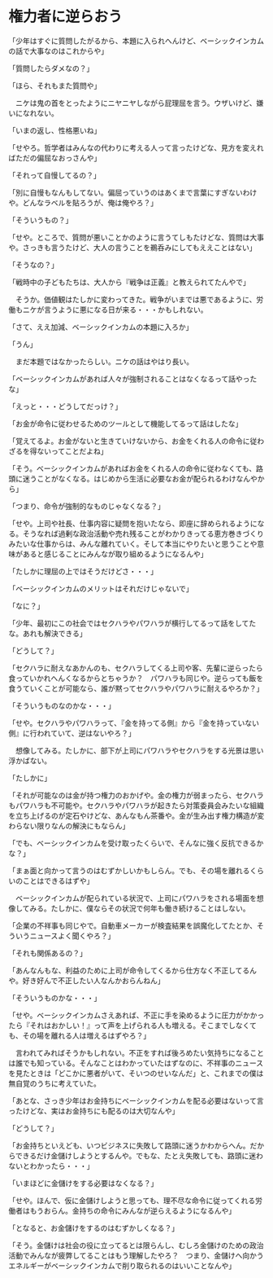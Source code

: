 # 権力者に逆らおう

「少年はすぐに質問したがるから、本題に入られへんけど、ベーシックインカムの話で大事なのはこれからや」

「質問したらダメなの？」

「ほら、それもまた質問や」

　ニケは鬼の首をとったようにニヤニヤしながら屁理屈を言う。ウザいけど、嫌いになれない。

「いまの返し、性格悪いね」

「せやろ。哲学者はみんなの代わりに考える人って言ったけどな、見方を変えればただの偏屈なおっさんや」

「それって自慢してるの？」

「別に自慢もなんもしてない。偏屈っていうのはあくまで言葉にすぎないわけや。どんなラベルを貼ろうが、俺は俺やろ？」

「そういうもの？」

「せや。ところで、質問が悪いことかのように言うてしもたけどな、質問は大事や。さっきも言うたけど、大人の言うことを鵜呑みにしてもええことはない」

「そうなの？」

「戦時中の子どもたちは、大人から『戦争は正義』と教えられてたんやで」

　そうか。価値観はたしかに変わってきた。戦争がいまでは悪であるように、労働もニケが言うように悪になる日が来る・・・かもしれない。

「さて、ええ加減、ベーシックインカムの本題に入ろか」

「うん」

　まだ本題ではなかったらしい。ニケの話はやはり長い。

「ベーシックインカムがあれば人々が強制されることはなくなるって話やったな」

「えっと・・・どうしてだっけ？」

「お金が命令に従わせるためのツールとして機能してるって話はしたな」

「覚えてるよ。お金がないと生きていけないから、お金をくれる人の命令に従わざるを得ないってことだよね」

「そう。ベーシックインカムがあればお金をくれる人の命令に従わなくても、路頭に迷うことがなくなる。はじめから生活に必要なお金が配られるわけなんやから」

「つまり、命令が強制的なものじゃなくなる？」

「せや。上司や社長、仕事内容に疑問を抱いたなら、即座に辞められるようになる。そうなれば過剰な政治活動や売れ残ることがわかりきってる恵方巻きづくりみたいな仕事からは、みんな離れていく。そして本当にやりたいと思うことや意味があると感じることにみんなが取り組めるようになるんや」

「たしかに理屈の上ではそうだけどさ・・・」

「ベーシックインカムのメリットはそれだけじゃないで」

「なに？」

「少年、最初にこの社会ではセクハラやパワハラが横行してるって話をしてたな。あれも解決できる」

「どうして？」

「セクハラに耐えなあかんのも、セクハラしてくる上司や客、先輩に逆らったら食っていかれへんくなるからとちゃうか？　パワハラも同じや。逆らっても飯を食うていくことが可能なら、誰が黙ってセクハラやパワハラに耐えるやろか？」

「そういうものなのかな・・・」

「せや。セクハラやパワハラって、『金を持ってる側』から『金を持っていない側』に行われていて、逆はないやろ？」

　想像してみる。たしかに、部下が上司にパワハラやセクハラをする光景は思い浮かばない。

「たしかに」

「それが可能なのは金が持つ権力のおかげや。金の権力が弱まったら、セクハラもパワハラも不可能や。セクハラやパワハラが起きたら対策委員会みたいな組織を立ち上げるのが定石やけどな、あんなもん茶番や。金が生み出す権力構造が変わらない限りなんの解決にもならん」

「でも、ベーシックインカムを受け取ったくらいで、そんなに強く反抗できるかな？」

「まぁ面と向かって言うのはむずかしいかもしらん。でも、その場を離れるくらいのことはできるはずや」

　ベーシックインカムが配られている状況で、上司にパワハラをされる場面を想像してみる。たしかに、僕ならその状況で何年も働き続けることはしない。

「企業の不祥事も同じやで。自動車メーカーが検査結果を誤魔化してたとか、そういうニュースよく聞くやろ？」

「それも関係あるの？」

「あんなんもな、利益のために上司が命令してくるから仕方なく不正してるんや。好き好んで不正したい人なんかおらんねん」

「そういうものかな・・・」

「せや。ベーシックインカムさえあれば、不正に手を染めるように圧力がかかったら『それはおかしい！』って声を上げられる人も増える。そこまでしなくても、その場を離れる人は増えるはずやろ？」

　言われてみればそうかもしれない。不正をすれば後ろめたい気持ちになることは誰でも知っている。そんなことはわかっていたはずなのに、不祥事のニュースを見たときは「どこかに悪者がいて、そいつのせいなんだ」と、これまでの僕は無自覚のうちに考えていた。

「あとな、さっき少年はお金持ちにベーシックインカムを配る必要はないって言ったけどな、実はお金持ちにも配るのは大切なんや」

「どうして？」

「お金持ちといえども、いつビジネスに失敗して路頭に迷うかわからへん。だからできるだけ金儲けしようとするんや。でもな、たとえ失敗しても、路頭に迷わないとわかったら・・・」

「いまほどに金儲けをする必要はなくなる？」

「せや。ほんで、仮に金儲けしようと思っても、理不尽な命令に従ってくれる労働者はもうおらん。金持ちの命令にみんなが逆らえるようになるんや」

「となると、お金儲けをするのはむずかしくなる？」

「そう。金儲けは社会の役に立ってるとは限らんし、むしろ金儲けのための政治活動でみんなが疲弊してることはもう理解したやろ？　つまり、金儲けへ向かうエネルギーがベーシックインカムで削り取られるのはいいことなんや」